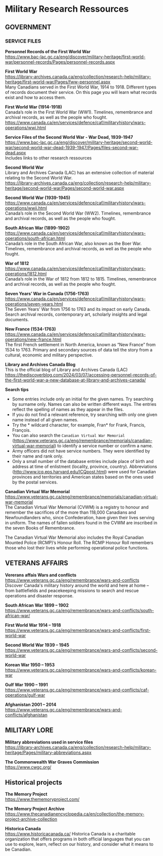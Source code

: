 # Military Research Ressources 

## GOVERNMENT 
### SERVICE FILES  
**Personnel Records of the First World War**  
https://www.bac-lac.gc.ca/eng/discover/military-heritage/first-world-war/personnel-records/Pages/personnel-records.aspx

**First World War**  
https://library-archives.canada.ca/eng/collection/research-help/military-heritage/first-world-war/Pages/fww-personnel.aspx  
Many Canadians served in the First World War, 1914 to 1918. Different types of records document their service. On this page you will learn what records exist and how to access them.  

**First World War (1914-1918)**  
Canada’s role in the First World War (WW1). Timelines, remembrance and archival records, as well as the people who fought.  
https://www.canada.ca/en/services/defence/caf/militaryhistory/wars-operations/wwi.html

**Service Files of the Second World War - War Dead, 1939-1947**  
https://www.bac-lac.gc.ca/eng/discover/military-heritage/second-world-war/second-world-war-dead-1939-1947/Pages/files-second-war-dead.aspx  
Includes links to other research ressources 

**Second World War**  
Library and Archives Canada (LAC) has an extensive collection of material relating to the Second World War.  
https://library-archives.canada.ca/eng/collection/research-help/military-heritage/second-world-war/Pages/second-world-war.aspx

**Second World War (1939-1945)**  
https://www.canada.ca/en/services/defence/caf/militaryhistory/wars-operations/wwii.html  
Canada’s role in the Second World War (WW2). Timelines, remembrance and archival records, as well as the people who fought.

**South African War (1899-1902)**  
https://www.canada.ca/en/services/defence/caf/militaryhistory/wars-operations/south-african.html  
Canada’s role in the South African War, also known as the Boer War. Timelines, remembrance and archival records, as well as the people who fought.

**War of 1812**  
https://www.canada.ca/en/services/defence/caf/militaryhistory/wars-operations/1812.html  
Canada’s role in the War of 1812 from 1812 to 1815. Timelines, remembrance and archival records, as well as the people who fought.

**Seven Years’ War in Canada (1756-1763)**   
https://www.canada.ca/en/services/defence/caf/militaryhistory/wars-operations/seven-years.html  
The Seven Years’ War from 1756 to 1763 and its impact on early Canada. Search archival records, contemporary art, scholarly insights and legal documents.

**New France (1534-1763)**  
https://www.canada.ca/en/services/defence/caf/militaryhistory/wars-operations/new-france.html  
The first French settlement in North America, known as “New France” from 1534 to 1763. Primary and secondary sources of data tell the story from a cultural, economic and military perspective.

**Library and Archives Canada Blog**  
This is the official blog of Library and Archives Canada (LAC)  
https://thediscoverblog.com/2024/03/07/accessing-personnel-records-of-the-first-world-war-a-new-database-at-library-and-archives-canada/

**Search tips**  
- Some entries include only an initial for the given names. Try searching by surname only. Names can also be written different ways. The entries reflect the spelling of names as they appear in the files.
- If you do not find a relevant reference, try searching with only one given name instead of all given names.
- Try the * wildcard character, for example, Fran* for Frank, Francis, François.
- You can also search the `Canadian Virtual War Memorial` (https://www.veterans.gc.ca/eng/remembrance/memorials/canadian-virtual-war-memorial) to identify a service number or confirm a name.
- Army officers did not have service numbers. They were identified by their name and rank only.
- Only a small number of the database entries include place of birth and address at time of enlistment (locality, province, country). Abbreviations (http://www.icq.eps.harvard.edu/ICQpost.html) were used for Canadian provinces and territories and American states based on the ones used by the postal services.


**Canadian Virtual War Memorial**  
https://www.veterans.gc.ca/eng/remembrance/memorials/canadian-virtual-war-memorial  
The Canadian Virtual War Memorial (CVWM) is a registry to honour and remember the sacrifices of the more than 118,000 Canadians and Newfoundlanders who, since Confederation, have given their lives serving in uniform. The names of fallen soldiers found in the CVWM are inscribed in the seven Books of Remembrance.

The Canadian Virtual War Memorial also includes the Royal Canadian Mounted Police (RCMP)’s Honour Roll. The RCMP Honour Roll remembers those who lost their lives while performing operational police functions.


## VETERANS AFFAIRS

**Vererans affais Wars and conflicts**  
https://www.veterans.gc.ca/eng/remembrance/wars-and-conflicts  
Discover Canada's military history around the world and here at home – from battlefields and peacekeeping missions to search and rescue operations and disaster response.

**South African War 1899 – 1902**  
https://www.veterans.gc.ca/eng/remembrance/wars-and-conflicts/south-african-war/

**First World War 1914 – 1918**  
https://www.veterans.gc.ca/eng/remembrance/wars-and-conflicts/first-world-war

**Second World War 1939 – 1945**  
https://www.veterans.gc.ca/eng/remembrance/wars-and-conflicts/second-world-war

**Korean War 1950 – 1953**  
https://www.veterans.gc.ca/eng/remembrance/wars-and-conflicts/korean-war

**Gulf War 1990 – 1991**  
https://www.veterans.gc.ca/eng/remembrance/wars-and-conflicts/caf-operations/gulf-war

**Afghanistan 2001 – 2014**  
https://www.veterans.gc.ca/eng/remembrance/wars-and-conflicts/afghanistan


## MILITARY LORE 

**Military abbreviations used in service files**  
https://library-archives.canada.ca/eng/collection/research-help/military-heritage/Pages/military-abbreviations.aspx


**The Commonwealth War Graves Commission**  
https://www.cwgc.org/

## Historical projects

**The Memory Project**  
https://www.thememoryproject.com/

**The Memory Project Archive**  
https://www.thecanadianencyclopedia.ca/en/collection/the-memory-project-archive-collection

**Historica Canada**  
https://www.historicacanada.ca/
Historica Canada is a charitable organization that offers programs in both official languages that you can use to explore, learn, reflect on our history, and consider what it means to be Canadian.











